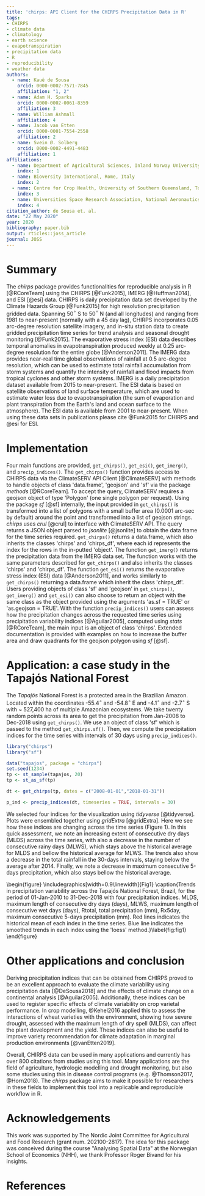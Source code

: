 ```yaml
---
title: 'chirps: API Client for the CHIRPS Precipitation Data in R'
tags:
- CHIRPS
- climate data
- climatology
- earth science
- evapotranspiration
- precipitation data
- R
- reproducibility
- weather data
authors:
  - name: Kauê de Sousa
    orcid: 0000-0002-7571-7845
    affiliation: "1, 2"
  - name: Adam H. Sparks
    orcid: 0000-0002-0061-8359
    affiliation: 3
  - name: William Ashmall
    affiliation: 4
  - name: Jacob van Etten
    orcid: 0000-0001-7554-2558
    affiliation: 2
  - name: Svein Ø. Solberg
    orcid: 0000-0002-4491-4483
    affiliation: 1
affiliations:
  - name: Department of Agricultural Sciences, Inland Norway University of Applied Sciences, Hamar, Norway
    index: 1
  - name: Bioversity International, Rome, Italy
    index: 2
  - name: Centre for Crop Health, University of Southern Queensland, Toowoomba, Australia
    index: 3
  - name: Universities Space Research Association, National Aeronautics and Space Administration (NASA), Huntsville, USA
    index: 4
citation_author: de Sousa et. al.
date: "22 May 2020"
year: 2020
bibliography: paper.bib
output: rticles::joss_article
journal: JOSS
---
```


# Summary

The *chirps* package provides functionalities for reproducible analysis in R [@RCoreTeam] using the CHIRPS [@Funk2015], IMERG [@Huffman2014], and ESI [@esi] data. CHIRPS is daily precipitation data set developed by the Climate Hazards Group [@Funk2015] for high resolution precipitation gridded data. Spanning 50$^{\circ}$ S to 50$^{\circ}$ N (and all longitudes) and ranging from 1981 to near-present (normally with a 45 day lag), CHIRPS incorporates 0.05 arc-degree resolution satellite imagery, and in-situ station data to create gridded precipitation time series for trend analysis and seasonal drought monitoring [@Funk2015]. The evaporative stress index (ESI) data describes temporal anomalies in evapotranspiration produced weekly at 0.25 arc-degree resolution for the entire globe [@Anderson2011]. The IMERG data provides near-real time global observations of rainfall at 0.5 arc-degree resolution, which can be used to estimate total rainfall accumulation from storm systems and quantify the intensity of rainfall and flood impacts from tropical cyclones and other storm systems. IMERG is a daily precipitation dataset available from 2015 to near-present. The ESI data is based on satellite observations of land surface temperature, which are used to estimate water loss due to evapotranspiration (the sum of evaporation and plant transpiration from the Earth's land and ocean surface to the atmosphere). The ESI data is available from 2001 to near-present. When using these data sets in publications please cite @Funk2015 for CHIRPS and @esi for ESI.

# Implementation

Four main functions are provided, `get_chirps()`, `get_esi()`, `get_imerg()`, and `precip_indices()`. The `get_chirps()` function provides access to CHIRPS data via the ClimateSERV API Client [@ClimateSERV] with methods to handle objects of class 'data.frame', 'geojson' and 'sf' via the package *methods* [@RCoreTeam]. To accept the query, ClimateSERV requires a geojson object of type 'Polygon' (one single polygon per request). Using the package *sf* [@sf] internally, the input provided in `get_chirps()` is transformed into a list of polygons with a small buffer area (0.0001 arc-sec by default) around the point and transformed into a list of geojson strings. *chirps* uses *crul* [@crul] to interface with ClimateSERV API. The query returns a JSON object parsed to *jsonlite* [@jsonlite] to obtain the data frame for the time series required. `get_chirps()` returns a data.frame, which also inherits the classes 'chirps' and 'chirps_df', where each id represents the index for the rows in the in-putted 'object'. The function `get_imerg()` returns the precipitation data from the IMERG data set. The function works with the same parameters described for `get_chirps()` and also inherits the classes 'chirps' and 'chirps_df'. The function `get_esi()` returns the evaporative stress index (ESI) data [@Anderson2011], and works similarly to `get_chirps()` returning a data.frame which inherit the class 'chirps_df'. Users providing objects of class 'sf' and 'geojson' in `get_chirps()`, `get_imerg()` and `get_esi()` can also choose to return an object with the same class as the object provided using the arguments 'as.sf = TRUE' or 'as.geojson = TRUE'. With the function `precip_indices()` users can assess how the precipitation changes across the requested time series using precipitation variability indices [@Aguilar2005], computed using *stats* [@RCoreTeam], the main input is an object of class 'chirps'. Extended documentation is provided with examples on how to increase the buffer area and draw quadrants for the geojson polygon using *sf* [@sf].

# Application: a case study in the Tapajós National Forest

The *Tapajós* National Forest is a protected area in the Brazilian Amazon. Located within the coordinates -55.4$^{\circ}$ and -54.8$^{\circ}$ E and -4.1$^{\circ}$ and -2.7$^{\circ}$ S with ~ 527,400 ha of multiple Amazonian ecosystems. We take twenty random points across its area to get the precipitation from Jan-2008 to Dec-2018 using `get_chirps()`. We use an object of class 'sf' which is passed to the method `get_chirps.sf()`. Then, we compute the precipitation indices for the time series with intervals of 30 days using `precip_indices()`.

```r
library("chirps")
library("sf")

data("tapajos", package = "chirps")
set.seed(1234)
tp <- st_sample(tapajos, 20)
tp <- st_as_sf(tp)

dt <- get_chirps(tp, dates = c("2008-01-01","2018-01-31"))

p_ind <- precip_indices(dt, timeseries = TRUE, intervals = 30)

```

We selected four indices for the visualization using *tidyverse* [@tidyverse]. Plots were ensembled together using *gridExtra* [@gridExtra]. Here we see how these indices are changing across the time series (Figure 1). In this quick assessment, we note an increasing extent of consecutive dry days (MLDS) across the time series, with also a decrease in the number of consecutive rainy days (MLWS), which stays above the historical average for MLDS and bellow the historical average for MLWS. The trends also show a decrease in the total rainfall in the 30-days intervals, staying below the average after 2014. Finally, we note a decrease in maximum consecutive 5-days precipitation, which also stays bellow the historical average. 

\begin{figure}
\includegraphics[width=0.9\linewidth]{Fig1} \caption{Trends in precipitation variability across the Tapajós National Forest, Brazil, for the period of 01-Jan-2010 to 31-Dec-2018 with four precipitation indices. MLDS, maximum length of consecutive dry days (days), MLWS, maximum length of consecutive wet days (days), Rtotal, total precipitation (mm), Rx5day, maximum consecutive 5-days precipitation (mm). Red lines indicates the historical mean of each index in the time series. Blue line indicates the smoothed trends in each index using the 'loess' method.}\label{fig:fig1}
\end{figure}

# Other applications and conclusion

Deriving precipitation indices that can be obtained from CHIRPS proved to be an excellent approach to evaluate the climate variability using precipitation data [@DeSousa2018] and the effects of climate change on a continental analysis [@Aguilar2005]. Additionally, these indices can be used to register specific effects of climate variability on crop varietal performance. In crop modelling, @Kehel2016 applied this to assess the interactions of wheat varieties with the environment, showing how severe drought, assessed with the maximum length of dry spell (MLDS), can affect the plant development and the yield. These indices can also be useful to improve variety recommendation for climate adaptation in marginal production environments [@vanEtten2019]. 

Overall, CHIRPS data can be used in many applications and currently has over 800 citations from studies using this tool. Many applications are the field of agriculture, hydrologic modelling and drought monitoring, but also some studies using this in disease control programs (e.g. @Thomson2017, @Horn2018). The *chirps* package aims to make it possible for researchers in these fields to implement this tool into a replicable and reproducible workflow in R. 

# Acknowledgements

This work was supported by The Nordic Joint Committee for Agricultural and Food Research (grant num. 202100-2817). The idea for this package was conceived during the course "Analysing Spatial Data" at the Norwegian School of Economics (NHH), we thank Professor Roger Bivand for his insights.

# References
